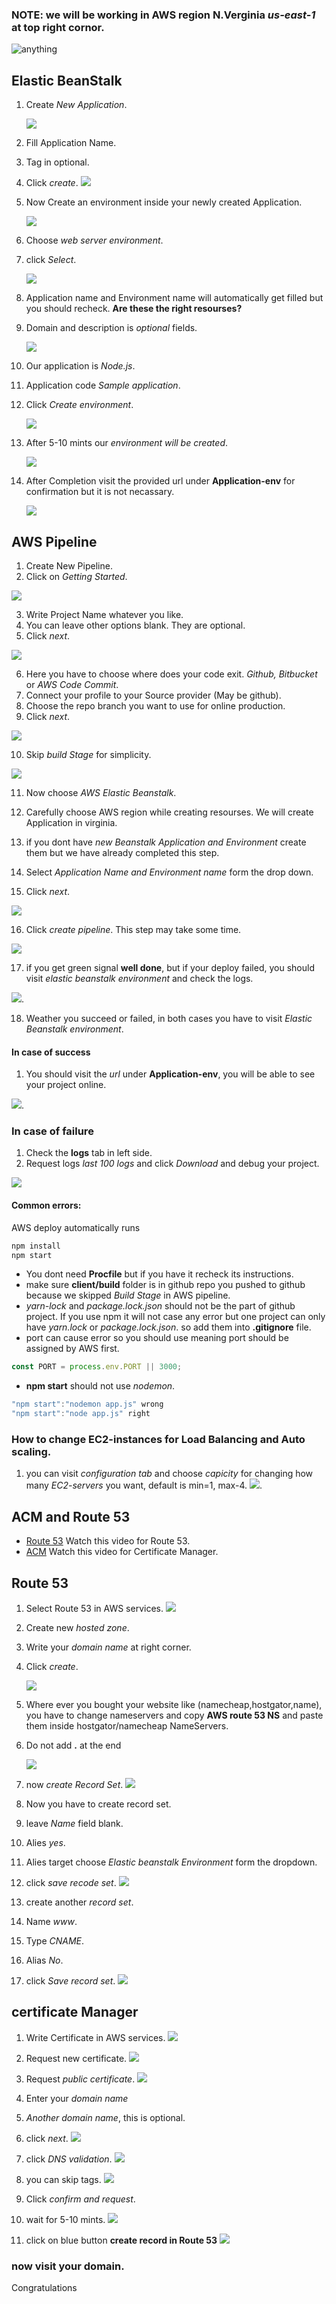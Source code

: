 ### NOTE: **we will be working in AWS region N.Verginia _us-east-1_ at top right cornor.**

![anything](images/region.png)

## Elastic BeanStalk

1. Create _New Application_.

   ![](images/bean1.png)

2. Fill Application Name.
3. Tag in optional.
4. Click _create_.
   ![](images/bean2.png)

5. Now Create an environment inside your newly created Application.

   ![](images/bean3.png)

6. Choose _web server environment_.
7. click _Select_.

   ![](images/bean4.png)

8. Application name and Environment name will automatically get filled but you should recheck. **Are these the right resourses?**
9. Domain and description is _optional_ fields.

   ![](images/bean5-1.png)

10. Our application is _Node.js_.
11. Application code _Sample application_.
12. Click _Create environment_.

    ![](images/bean5-2.png)

13. After 5-10 mints our _environment will be created_.

    ![](images/bean6.png)

14. After Completion visit the provided url under **Application-env** for confirmation but it is not necassary.

    ![](images/bean7.png)

## AWS Pipeline

1. Create New Pipeline.
2. Click on _Getting Started_.

![](images/pipeline1.png)

3. Write Project Name whatever you like.
4. You can leave other options blank. They are optional.
5. Click _next_.

![](images/pipeline2.png)

6. Here you have to choose where does your code exit. _Github, Bitbucket_ or _AWS Code Commit_.
7. Connect your profile to your Source provider (May be github).
8. Choose the repo branch you want to use for online production.
9. Click _next_.

![](images/pipeline3.png)

10. Skip _build Stage_ for simplicity.

![](images/pipeline4.png)

11. Now choose _AWS Elastic Beanstalk_.
12. Carefully choose AWS region while creating resourses. We will create Application in virginia.
13. if you dont have _new Beanstalk Application and Environment_ create them but we have already completed this step.

14. Select _Application Name and Environment name_ form the drop down.
15. Click _next_.

![](images/pipeline6.png)

16. Click _create pipeline_. This step may take some time.

![](images/pipeline7.png)

17. if you get green signal **well done**, but if your deploy failed, you should visit _elastic beanstalk environment_ and check the logs.

![](images/pipeline8.png).

18. Weather you succeed or failed, in both cases you have to visit _Elastic Beanstalk environment_.

#### In case of success

1. You should visit the _url_ under **Application-env**, you will be able to see your project online.

![](images/bean8.png).

### In case of failure

1. Check the **logs** tab in left side.
1. Request logs _last 100 logs_ and click _Download_ and debug your project.

![](images/bean10.png)

#### Common errors:

AWS deploy automatically runs

```bash
npm install
npm start
```

- You dont need **Procfile** but if you have it recheck its instructions.
- make sure **client/build** folder is in github repo you pushed to github because we skipped _Build Stage_ in AWS pipeline.
- _yarn-lock_ and _package.lock.json_ should not be the part of github project. If you use npm it will not case any error but one project can only have _yarn.lock_ or _package.lock.json_. so add them into **.gitignore** file.
- port can cause error so you should use meaning port should be assigned by AWS first.

```javascript
const PORT = process.env.PORT || 3000;
```

- **npm start** should not use _nodemon_.

```javascript
"npm start":"nodemon app.js" wrong
"npm start":"node app.js" right
```

### How to change EC2-instances for Load Balancing and Auto scaling.

1. you can visit _configuration tab_ and choose _capicity_ for changing how many _EC2-servers_ you want, default is min=1, max-4.
   ![](images/bean9.png).

## ACM and Route 53

- [Route 53](https://www.learningcrux.com/video/aws-lambda-serverless-architecture-bootcamp-build-5-apps/11/14) Watch this video for Route 53.
- [ACM](https://www.learningcrux.com/video/aws-lambda-serverless-architecture-bootcamp-build-5-apps/11/15) Watch this video for Certificate Manager.

## Route 53

1. Select Route 53 in AWS services.
   ![](images/route1.png)

2. Create new _hosted zone_.
3. Write your _domain name_ at right corner.
4. Click _create_.

   ![](images/route2.png)

5. Where ever you bought your website like (namecheap,hostgator,name), you have to change nameservers and copy **AWS route 53 NS** and paste them inside hostgator/namecheap NameServers.
6. Do not add **.** at the end

   ![](images/route6.png)

7. now _create Record Set_.
   ![](images/route3.png)

8. Now you have to create record set.
9. leave _Name_ field blank.
10. Alies _yes_.
11. Alies target choose _Elastic beanstalk Environment_ form the dropdown.
12. click _save recode set_.
    ![](images/route4.png)
13. create another _record set_.
14. Name _www_.
15. Type _CNAME_.
16. Alias _No_.
17. click _Save record set_.
    ![](images/route5.png)

## certificate Manager

1. Write Certificate in AWS services.
   ![](images/acm1.png)

2. Request new certificate.
   ![](images/acm2.png)

3. Request _public certificate_.
   ![](images/acm3.png)

4. Enter your _domain name_
5. _Another domain name_, this is optional.
6. click _next_.
   ![](images/acm4.png)

7. click _DNS validation_.
   ![](images/acm5.png)

8. you can skip tags.
   ![](images/acm6.png)

9. Click _confirm and request_.
10. wait for 5-10 mints.
    ![](images/acm7.png)
11. click on blue button **create record in Route 53**
    ![](images/acm8.png)

### now visit your domain.

Congratulations
